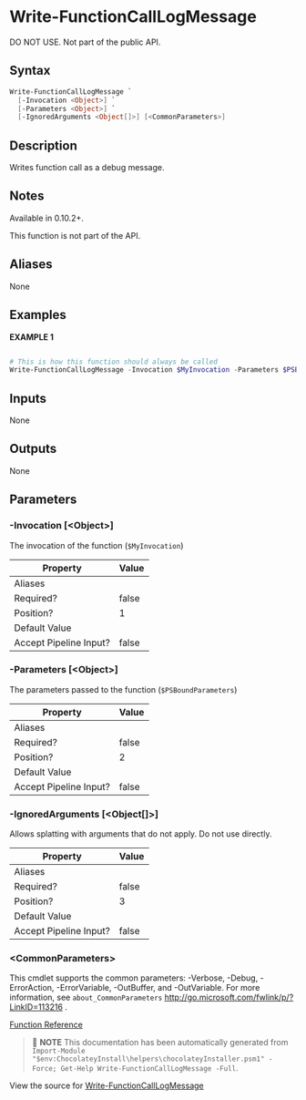 ﻿---
Order: 430
xref: write-functioncalllogmessage
Title: Write-FunctionCallLogMessage
Description: Information on Write-FunctionCallLogMessage function
RedirectFrom:
  - docs/helpers-write-function-call-log-message
  - docs/helperswritefunctioncalllogmessage
---

# Write-FunctionCallLogMessage

<!-- This documentation is automatically generated from https://github.com/chocolatey/choco/blob/stable/src/chocolatey.resources/helpers/functions/Write-FunctionCallLogMessage.ps1 using https://github.com/chocolatey/choco/blob/stable/GenerateDocs.ps1. Contributions are welcome at the original location(s). -->

DO NOT USE. Not part of the public API.

## Syntax

~~~powershell
Write-FunctionCallLogMessage `
  [-Invocation <Object>] `
  [-Parameters <Object>] `
  [-IgnoredArguments <Object[]>] [<CommonParameters>]
~~~

## Description

Writes function call as a debug message.

## Notes

Available in 0.10.2+.

This function is not part of the API.

## Aliases

None

## Examples

 **EXAMPLE 1**

~~~powershell

# This is how this function should always be called
Write-FunctionCallLogMessage -Invocation $MyInvocation -Parameters $PSBoundParameters
~~~ 

## Inputs

None

## Outputs

None

## Parameters

###  -Invocation [&lt;Object&gt;]
The invocation of the function (`$MyInvocation`)

Property               | Value
---------------------- | -----
Aliases                | 
Required?              | false
Position?              | 1
Default Value          | 
Accept Pipeline Input? | false
 
###  -Parameters [&lt;Object&gt;]
The parameters passed to the function (`$PSBoundParameters`)

Property               | Value
---------------------- | -----
Aliases                | 
Required?              | false
Position?              | 2
Default Value          | 
Accept Pipeline Input? | false
 
###  -IgnoredArguments [&lt;Object[]&gt;]
Allows splatting with arguments that do not apply. Do not use directly.

Property               | Value
---------------------- | -----
Aliases                | 
Required?              | false
Position?              | 3
Default Value          | 
Accept Pipeline Input? | false
 
### &lt;CommonParameters&gt;

This cmdlet supports the common parameters: -Verbose, -Debug, -ErrorAction, -ErrorVariable, -OutBuffer, and -OutVariable. For more information, see `about_CommonParameters` http://go.microsoft.com/fwlink/p/?LinkID=113216 .



[Function Reference](xref:powershell-reference)

> :memo: **NOTE** This documentation has been automatically generated from `Import-Module "$env:ChocolateyInstall\helpers\chocolateyInstaller.psm1" -Force; Get-Help Write-FunctionCallLogMessage -Full`.

View the source for [Write-FunctionCallLogMessage](https://github.com/chocolatey/choco/blob/stable/src/chocolatey.resources/helpers/functions/Write-FunctionCallLogMessage.ps1)
